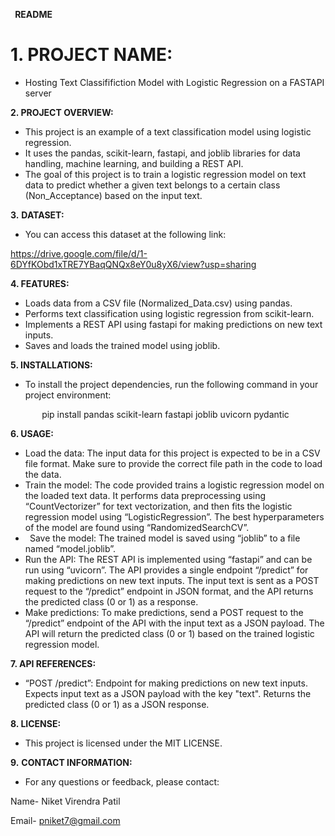 ﻿` `**README**

# **1. PROJECT NAME:**
- Hosting Text Classififiction Model with Logistic Regression on a FASTAPI server

**2. PROJECT OVERVIEW:**

- This project is an example of a text classification model using logistic regression.
- It uses the pandas, scikit-learn, fastapi, and joblib libraries for data handling, machine learning, and building a REST API.
- The goal of this project is to train a logistic regression model on text data to predict whether a given text belongs to a certain class (Non\_Acceptance) based on the input text.

**3.** **DATASET:**

- You can access this dataset at the following link:

<https://drive.google.com/file/d/1-6DYfKObd1xTRE7YBaqQNQx8eY0u8yX6/view?usp=sharing>

**4. FEATURES:**

- Loads data from a CSV file (Normalized\_Data.csv) using pandas.
- Performs text classification using logistic regression from scikit-learn.
- Implements a REST API using fastapi for making predictions on new text inputs.
- Saves and loads the trained model using joblib.

**5. INSTALLATIONS:**

- To install the project dependencies, run the following command in your project environment:

`       `pip install pandas scikit-learn fastapi joblib uvicorn pydantic

**6. USAGE:**

- Load the data: The input data for this project is expected to be in a CSV file format. Make sure to provide the correct file path in the code to load the data.
- Train the model: The code provided trains a logistic regression model on the loaded text data. It performs data preprocessing using “CountVectorizer” for text vectorization, and then fits the logistic regression model using “LogisticRegression”. The best hyperparameters of the model are found using “RandomizedSearchCV”.
- ` `Save the model: The trained model is saved using “joblib” to a file named “model.joblib”.
- Run the API: The REST API is implemented using “fastapi” and can be run using “uvicorn”. The API provides a single endpoint “/predict” for making predictions on new text inputs. The input text is sent as a POST request to the “/predict” endpoint in JSON format, and the API returns the predicted class (0 or 1) as a response.
- Make predictions: To make predictions, send a POST request to the “/predict” endpoint of the API with the input text as a JSON payload. The API will return the predicted class (0 or 1) based on the trained logistic regression model.

**7. API REFERENCES:**

- “POST /predict”: Endpoint for making predictions on new text inputs. Expects input text as a JSON payload with the key "text". Returns the predicted class (0 or 1) as a JSON response.

**8. LICENSE:**

- This project is licensed under the MIT LICENSE.

**9.** **CONTACT INFORMATION:**

- For any questions or feedback, please contact:

Name- Niket Virendra Patil

Email- pniket7@gmail.com



